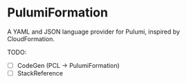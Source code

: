 # PulumiFormation

A YAML and JSON language provider for Pulumi, inspired by CloudFormation.

TODO:
- [ ] CodeGen (PCL -> PulumiFormation)
- [ ] StackReference